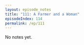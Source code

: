 ```yaml
---
layout: episode_notes
title: "111: A Farmer and a Woman"
episodeIndex: 114
permalink: /ep/111
---
```

No notes yet.

